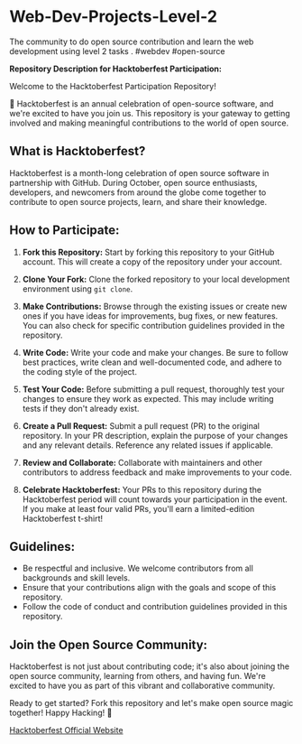 # Web-Dev-Projects-Level-2
The community to do open source contribution and learn the web development using level 2 tasks . #webdev #open-source 

**Repository Description for Hacktoberfest Participation:**

Welcome to the Hacktoberfest Participation Repository!

🎉 Hacktoberfest is an annual celebration of open-source software, and we're excited to have you join us. This repository is your gateway to getting involved and making meaningful contributions to the world of open source.

## What is Hacktoberfest?

Hacktoberfest is a month-long celebration of open source software in partnership with GitHub. During October, open source enthusiasts, developers, and newcomers from around the globe come together to contribute to open source projects, learn, and share their knowledge.

## How to Participate:

1. **Fork this Repository:** Start by forking this repository to your GitHub account. This will create a copy of the repository under your account.

2. **Clone Your Fork:** Clone the forked repository to your local development environment using `git clone`.

3. **Make Contributions:** Browse through the existing issues or create new ones if you have ideas for improvements, bug fixes, or new features. You can also check for specific contribution guidelines provided in the repository.

4. **Write Code:** Write your code and make your changes. Be sure to follow best practices, write clean and well-documented code, and adhere to the coding style of the project.

5. **Test Your Code:** Before submitting a pull request, thoroughly test your changes to ensure they work as expected. This may include writing tests if they don't already exist.

6. **Create a Pull Request:** Submit a pull request (PR) to the original repository. In your PR description, explain the purpose of your changes and any relevant details. Reference any related issues if applicable.

7. **Review and Collaborate:** Collaborate with maintainers and other contributors to address feedback and make improvements to your code.

8. **Celebrate Hacktoberfest:** Your PRs to this repository during the Hacktoberfest period will count towards your participation in the event. If you make at least four valid PRs, you'll earn a limited-edition Hacktoberfest t-shirt!

## Guidelines:

- Be respectful and inclusive. We welcome contributors from all backgrounds and skill levels.
- Ensure that your contributions align with the goals and scope of this repository.
- Follow the code of conduct and contribution guidelines provided in this repository.

## Join the Open Source Community:

Hacktoberfest is not just about contributing code; it's also about joining the open source community, learning from others, and having fun. We're excited to have you as part of this vibrant and collaborative community.

Ready to get started? Fork this repository and let's make open source magic together! Happy Hacking! 🚀

[Hacktoberfest Official Website](https://hacktoberfest.digitalocean.com/)
